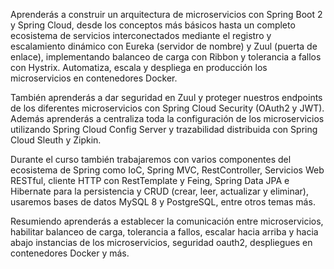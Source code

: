 Aprenderás a construir un arquitectura de microservicios con Spring Boot 2 y Spring Cloud, desde los conceptos más básicos hasta un completo ecosistema de servicios interconectados mediante el registro y escalamiento dinámico con Eureka (servidor de nombre) y Zuul (puerta de enlace), implementando balanceo de carga con Ribbon y tolerancia a fallos con Hystrix. Automatiza, escala y despliega en producción los microservicios en contenedores Docker.

También aprenderás a dar seguridad en Zuul y proteger nuestros endpoints de los diferentes microservicios con Spring Cloud Security (OAuth2 y JWT). Además aprenderás a centraliza toda la configuración de los microservicios utilizando Spring Cloud Config Server y trazabilidad distribuida con Spring Cloud Sleuth y Zipkin.

Durante el curso también trabajaremos con varios componentes del ecosistema de Spring como IoC, Spring MVC, RestController, Servicios Web RESTful, cliente HTTP con RestTemplate y Feing, Spring Data JPA e Hibernate para la persistencia y CRUD (crear, leer, actualizar y eliminar), usaremos bases de datos MySQL 8 y PostgreSQL, entre otros temas más.

Resumiendo aprenderás a establecer la comunicación entre microservicios, habilitar balanceo de carga, tolerancia a fallos, escalar hacia arriba y hacia abajo instancias de los microservicios, seguridad oauth2, despliegues en contenedores Docker y más.
